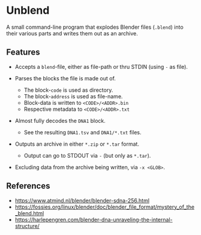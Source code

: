 # Unblend

A small command-line program that explodes Blender files (`.blend`) into their various parts and writes them out as an archive.

## Features

- Accepts a `blend`-file, either as file-path or thru STDIN (using `-` as file).

- Parses the blocks the file is made out of.
  - The block-`code` is used as directory.
  - The block-`address` is used as file-name.
  - Block-data is written to `<CODE>/<ADDR>.bin`
  - Respective metadata to `<CODE>/<ADDR>.txt`

- Almost fully decodes the `DNA1` block.
  - See the resulting `DNA1.tsv` and `DNA1/*.txt` files.

- Outputs an archive in either `*.zip` or `*.tar` format.
  - Output can go to STDOUT via `-` (but only as `*.tar`).

- Excluding data from the archive being written, via `-x <GLOB>`.

## References

- <https://www.atmind.nl/blender/blender-sdna-256.html>
- <https://fossies.org/linux/blender/doc/blender_file_format/mystery_of_the_blend.html>
- <https://harlepengren.com/blender-dna-unraveling-the-internal-structure/>

